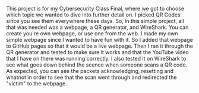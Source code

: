 
  This project is for my Cybersecurity Class Final, where we got to choose which topic we wanted to dive into further detail on. I picked QR Codes since you see them everywhere these days. So, in this simple project, all that was needed was a webpage, a QR generator, and WireShark. You can create you're own webpage, or use one from the web. I made my own simple webpage since I wanted to have fun with it. So I added that webpage to GitHub pages so that it would be a live webpage. Then I ran it through the QR generator and tested to make sure it works and that the YouTube video that I have on there was running correctly. I also tested it on WireShark to see what goes down behind the scence when someone scans a QR code. As expected, you can see the packets acknowledging, resetting and whatnot in order to see that the scan went through and redirected the "victim" to the webpage.

